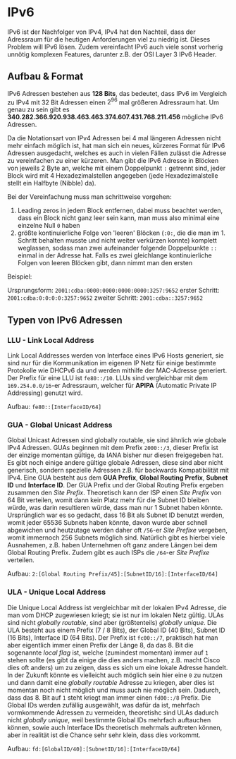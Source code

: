 # IPv6

IPv6 ist der Nachfolger von IPv4, IPv4 hat den Nachteil, dass der Adressraum für die heutigen Anforderungen viel zu niedrig ist. Dieses Problem will IPv6 lösen. Zudem vereinfacht IPv6 auch viele sonst vorherig unnötig komplexen Features, darunter z.B. der OSI Layer 3 IPv6 Header.

## Aufbau & Format

IPv6 Adressen bestehen aus **128 Bits**, das bedeutet, dass IPv6 im Vergleich zu IPv4 mit 32 Bit Adressen einen $2^{96}$ mal größeren Adressraum hat. Um genau zu sein gibt es **340.282.366.920.938.463.463.374.607.431.768.211.456** mögliche IPv6 Adressen.

Da die Notationsart von IPv4 Adressen bei 4 mal längeren Adressen nicht mehr einfach möglich ist, hat man sich ein neues, kürzeres Format für IPv6 Adressen ausgedacht, welches es auch in vielen Fällen zulässt die Adresse zu vereinfachen zu einer kürzeren. Man gibt die IPv6 Adresse in Blöcken von jeweils 2 Byte an, welche mit einem Doppelpunkt `:` getrennt sind, jeder Block wird mit 4 Hexadezimalstellen angegeben (jede Hexadezimalstelle stellt ein Halfbyte (Nibble) da).

Bei der Vereinfachung muss man schrittweise vorgehen:
1. Leading zeros in jedem Block entfernen, dabei muss beachtet werden, dass ein Block nicht ganz leer sein kann, man muss also minimal eine einzelne Null `0` haben
2. größte kontinuierliche Folge von 'leeren' Blöcken (`:0:`, die die man im 1. Schritt behalten musste und nicht weiter verkürzen konnte) komplett weglassen, sodass man zwei aufeinander folgende Doppelpunkte `::` einmal in der Adresse hat. Falls es zwei gleichlange kontinuierliche Folgen von leeren Blöcken gibt, dann nimmt man den ersten

Beispiel:

Ursprungsform: `2001:cdba:0000:0000:0000:0000:3257:9652`
erster Schritt: `2001:cdba:0:0:0:0:3257:9652`
zweiter Schritt: `2001:cdba::3257:9652`

## Typen von IPv6 Adressen

### LLU - Link Local Address

Link Local Addresses werden von Interface eines IPv6 Hosts generiert, sie sind nur für die Kommunikation im eigenen IP Netz für einige bestimmte Protokolle wie DHCPv6 da und werden mithilfe der MAC-Adresse generiert. Der Prefix für eine LLU ist `fe80::/10`. LLUs sind vergleichbar mit dem `169.254.0.0/16`-er Adressraum, welcher für **APIPA** (Automatic Private IP Addressing) genutzt wird. 

Aufbau: `fe80::[InterfaceID/64]`

### GUA - Global Unicast Address

Global Unicast Adressen sind globally routable, sie sind ähnlich wie globale IPv4 Adressen. GUAs beginnen mit dem Prefix `2000::/3`, dieser Prefix ist der einzige momentan gültige, da IANA bisher nur diesen freigegeben hat. Es gibt noch einige andere gültige globale Adressen, diese sind aber nicht generisch, sondern spezielle Adressen z.B. für backwards Kompatibilität mit IPv4. Eine GUA besteht aus dem **GUA Prefix**, **Global Routing Prefix**, **Subnet ID** und **Interface ID**. Der GUA Prefix und der Global Routing Prefix ergeben zusammen den *Site Prefix*. Theoretisch kann der ISP einen *Site Prefix* von 64 Bit verteilen, womit dann kein Platz mehr für die Subnet ID bleiben würde, was darin resultieren würde, dass man nur 1 Subnet haben könnte. Ursprünglich war es so gedacht, dass 16 Bit als Subnet ID benutzt werden, womit jeder 65536 Subnets haben könnte, davon wurde aber schnell abgewichen und heutzutage werden daher oft `/56`-er *Site Prefixe* vergeben, womit immernoch 256 Subnets möglich sind. Natürlich gibt es hierbei viele Ausnahemen, z.B. haben Unternehmen oft ganz andere Längen bei dem Global Routing Prefix. Zudem gibt es auch ISPs die `/64`-er *Site Prefixe* verteilen.

Aufbau: `2:[Global Routing Prefix/45]:[SubnetID/16]:[InterfaceID/64]`

### ULA - Unique Local Address

Die Unique Local Address ist vergleichbar mit der lokalen IPv4 Adresse, die man vom DHCP zugewiesen kriegt; sie ist nur im lokalen Netz gültig. ULAs sind nicht *globally routable*, sind aber (größtenteils) *globally unique*. Die ULA besteht aus einem Prefix (7 / 8 Bits), der Global ID (40 Bits), Subnet ID (16 Bits), Interface ID (64 Bits). Der Prefix ist `fc00::/7`, praktisch hat man aber eigentlich immer einen Prefix der Länge 8, da das 8. Bit die sogenannte *local flag* ist, welche (zumindest momentan) immer auf `1` stehen sollte (es gibt da einige die dies anders machen, z.B. macht Cisco dies oft anders) um zu zeigen, dass es sich um eine lokale Adresse handelt. In der Zukunft könnte es vielleicht auch möglich sein hier eine `0` zu nutzen und dann damit eine *globally routable* Adresse zu kriegen, aber dies ist momentan noch nicht möglich und muss auch nie möglich sein. Dadurch, dass das 8. Bit auf `1` steht kriegt man immer einen `fd00::/8` Prefix. Die Global IDs werden zufällig ausgewählt, was dafür da ist, mehrfach vormkommende Adressen zu vermeiden, theoretishc sind ULAs dadurch nicht *globally unique*, weil bestimmte Global IDs mehrfach auftauchen können, sowie auch Interface IDs theoretisch mehrmals auftreten können, aber in realität ist die Chance sehr sehr klein, dass dies vorkommt.

Aufbau: `fd:[GlobalID/40]:[SubnetID/16]:[InterfaceID/64]`
